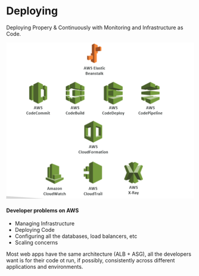 # Deploying

Deploying Propery & Continuously with Monitoring and Infrastructure as Code.

![deploying services](./services.png)

#### Developer problems on AWS

* Managing Infrastructure
* Deploying Code
* Configuring all the databases, load balancers, etc
* Scaling concerns

Most web apps have the same architecture (ALB + ASG), all the developers want is for their code ot run, if possibly, consistently across different applications and environments.